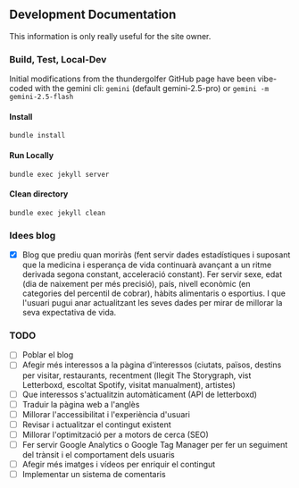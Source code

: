 ## Development Documentation

This information is only really useful for the site owner.

### Build, Test, Local-Dev
Initial modifications from the thundergolfer GitHub page have been vibe-coded with the gemini cli: `gemini` (default gemini-2.5-pro) or `gemini -m gemini-2.5-flash`

#### Install

`bundle install`

#### Run Locally

`bundle exec jekyll server`

#### Clean directory

`bundle exec jekyll clean`

### Idees blog
- [x] Blog que prediu quan moriràs (fent servir dades estadístiques i suposant que la medicina i esperança de vida continuarà avançant a un ritme derivada segona constant, acceleració constant). Fer servir sexe, edat (dia de naixement per més precisió), país, nivell econòmic (en categories del percentil de cobrar), hàbits alimentaris o esportius. I que l'usuari pugui anar actualitzant les seves dades per mirar de millorar la seva expectativa de vida.

### TODO
- [ ] Poblar el blog
- [ ] Afegir més interessos a la pàgina d'interessos (ciutats, països, destins per visitar, restaurants, recentment (llegit The Storygraph, vist Letterboxd, escoltat Spotify, visitat manualment), artistes)
- [ ] Que interessos s'actualitzin automàticament (API de letterboxd)
- [ ] Traduir la pàgina web a l'anglès
- [ ] Millorar l'accessibilitat i l'experiència d'usuari
- [ ] Revisar i actualitzar el contingut existent
- [ ] Millorar l'optimització per a motors de cerca (SEO)
- [ ] Fer servir Google Analytics o Google Tag Manager per fer un seguiment del trànsit i el comportament dels usuaris
- [ ] Afegir més imatges i vídeos per enriquir el contingut
- [ ] Implementar un sistema de comentaris